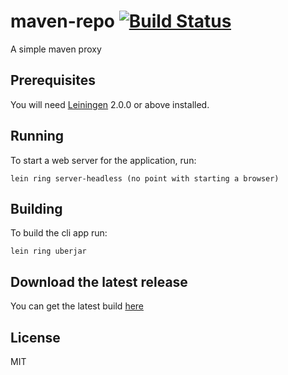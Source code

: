 # maven-repo [![Build Status](https://travis-ci.org/boogie666/maven-proxy.svg?branch=master)](https://travis-ci.org/boogie666/maven-proxy)

A simple maven proxy

## Prerequisites

You will need [Leiningen][] 2.0.0 or above installed.

[leiningen]: https://github.com/technomancy/leiningen

## Running

To start a web server for the application, run:

    lein ring server-headless (no point with starting a browser)

## Building

To build the cli app run:

    lein ring uberjar

## Download the latest release

You can get the latest build [here][]

[here]: https://github.com/boogie666/maven-proxy/releases/latest

## License

MIT
